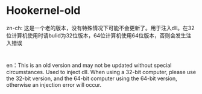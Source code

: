 # Hookernel-old
zn-ch:
这是一个老的版本，没有特殊情况下可能不会更新了。用于注入dll。在32位计算机使用时请bulid为32位版本，64位计算机使用64位版本，否则会发生注入错误
# 
en：This is an old version and may not be updated without special circumstances. Used to inject dll. When using a 32-bit computer, please use the 32-bit version, and the 64-bit computer using the 64-bit version, otherwise an injection error will occur.
